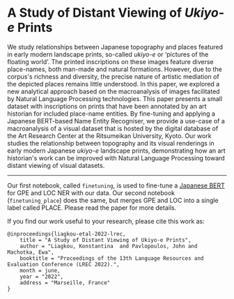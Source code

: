 # A Study of Distant Viewing of *Ukiyo-e* Prints

We study relationships between Japanese topography and places featured in early modern landscape prints, so-called *ukiyo-e* or ‘pictures of the floating world’. The printed inscriptions on these images feature diverse place-names, both man-made and natural formations. However, due to the corpus's richness and diversity, the precise nature of artistic mediation of the depicted places remains little understood. In this paper, we explored a new analytical approach based on the macroanalysis of images facilitated by Natural Language Processing technologies. This paper presents a small dataset with inscriptions on prints that have been annotated by an art historian for included place-name entities. By fine-tuning and applying a Japanese BERT-based Name Entity Recogniser, we provide a use-case of a macroanalysis of a visual dataset that is hosted by the digital database of the Art Research Center at the Ritsumeikan University, Kyoto. Our work studies the relationship between topography and its visual renderings in early modern Japanese *ukiyo-e* landscape prints, demonstrating how an art historian's work can be improved with Natural Language Processing toward distant viewing of visual datasets.

<hr>

Our first notebook, called `finetuning`, is used to fine-tune a [Japanese BERT](https://huggingface.co/cl-tohoku/bert-base-japanese) for GPE and LOC NER with our data. Our second notebook (`finetuning_place`) does the same, but merges GPE and LOC into a single label called PLACE. Please read the paper for more details. 

If you find our work useful to your research, please cite this work as:

```
@inproceedings{liagkou-etal-2022-lrec,
    title = "A Study of Distant Viewing of Ukiyo-e Prints",
    author = "Liagkou, Konstantina  and Pavlopoulos, John and Machotka, Ewa",
    booktitle = "Proceedings of the 13th Language Resources and Evaluation Conference (LREC 2022).",
    month = june,
    year = "2022",
    address = "Marseille, France"
}
```
